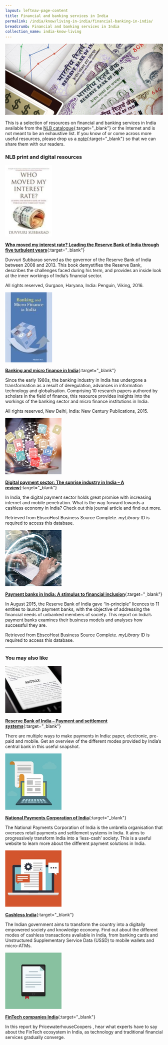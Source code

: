 ```yaml
---
layout: leftnav-page-content
title: Financial and banking services in India
permalink: /india/know/living-in-india/financial-banking-in-india/
breadcrumb: Financial and banking services in India
collection_name: india-know-living
---
```


<img src="\images\india-living\financial-banking-in-india.jpg" alt="financial banking in india" style="width:800px;" />

This is a selection of resources on financial and banking services in India available from the [NLB catalogue](http://catalogue.nlb.gov.sg/){:target="_blank"} or the Internet and is not meant to be an exhaustive list. If you know of or come across more useful resources, please drop us a [note](mailto:ref@nlb.gov.sg){:target="_blank"} so that we can share them with our readers.

### **NLB print and digital resources**

<img src="/images/book-covers/Who-moved-my-interest-rate-Leading-the-Reserve-Bank-of-India-through-five-turbulent-years.jpg" style="width:150px;" />

[**Who moved my interest rate? Leading the Reserve Bank of India through five turbulent years**](http://eservice.nlb.gov.sg/item_holding.aspx?bid=202705640){:target="_blank"}

Duvvuri Subbarao served as the governor of the Reserve Bank of India between 2008 and 2013. This book demystifies the Reserve Bank, describes the challenges faced during his term, and provides an inside look at the inner workings of India’s financial sector.

All rights reserved, Gurgaon, Haryana, India: Penguin, Viking, 2016.

<img src="/images/book-covers/Banking-and-micro-finance-in-India.jpg" style="width:150px;" />

[**Banking and micro finance in India**](http://eservice.nlb.gov.sg/item_holding.aspx?bid=202634863){:target="_blank"}

Since the early 1980s, the banking industry in India has undergone a transformation as a result of deregulation, advances in information technology and globalisation. Comprising 10 research papers authored by scholars in the field of finance, this resource provides insights into the workings of the banking sector and micro finance institutions in India.

All rights reserved, New Delhi, India: New Century Publications, 2015.

<img src="/images/resources/Database 3.jpg" style="width:180px;" />

[**Digital payment sector: The sunrise industry in India – A review**](http://eresources.nlb.gov.sg/Main/Browse?startsWith=E){:target="_blank"}

In India, the digital payment sector holds great promise with increasing internet and mobile penetration. What is the way forward towards a cashless economy in India? Check out this journal article and find out more.

Retrieved from EbscoHost Business Source Complete. *myLibrary* ID is required to access this database.

<img src="/images/resources/Database 2.jpg" style="width:180px;" />

[**Payment banks in India: A stimulus to financial inclusion**](http://eresources.nlb.gov.sg/Main/Browse?startsWith=E){:target="_blank"}

In August 2015, the Reserve Bank of India gave “in-principle” licences to 11 entities to launch payment banks, with the objective of addressing the financial needs of unbanked members of society. This report on India’s payment banks examines their business models and analyses how successful they are.

Retrieved from EbscoHost Business Source Complete. *myLibrary* ID is required to access this database.

---

### **You may also like**

<img src="/images/resources/Article 3.jpg" style="width:180px;" />

[**Reserve Bank of India – Payment and settlement systems**](https://www.rbi.org.in/scripts/PaymentSystems_UM.aspx){:target="_blank"}

There are multiple ways to make payments in India: paper, electronic, pre-paid and mobile. Get an overview of the different modes provided by India’s central bank in this useful snapshot.

<img src="/images/resources/Article 1.jpg" style="width:180px;" />

[**National Payments Corporation of India**](https://www.npci.org.in/){:target="_blank"}

The National Payments Corporation of India is the umbrella organisation that oversees retail payments and settlement systems in India. It aims to progressively transform India into a ‘less-cash’ society. This is a useful website to learn more about the different payment solutions in India.

<img src="/images/resources/Article 4.jpg" style="width:180px;" />

[**Cashless India**](http://www.cashlessindia.gov.in/){:target="_blank"}

The Indian government aims to transform the country into a digitally empowered society and knowledge economy. Find out about the different modes of cashless transactions available in India, from banking cards and Unstructured Supplementary Service Data (USSD) to mobile wallets and micro-ATMs.

<img src="/images/resources/Article 2.jpg" style="width:180px;" />

[**FinTech companies India**](http://www.pwc.in/consulting/financial-services/fintech.html){:target="_blank"}

In this report by PricewaterhouseCoopers , hear what experts have to say about the FinTech ecosystem in India, as technology and traditional financial services gradually converge.